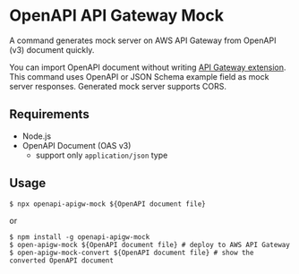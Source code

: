 # OpenAPI API Gateway Mock

A command generates mock server on AWS API Gateway from OpenAPI (v3) document quickly.

You can import OpenAPI document without writing [API Gateway extension](https://docs.aws.amazon.com/ja_jp/apigateway/latest/developerguide/api-gateway-swagger-extensions.html). This command uses OpenAPI or JSON Schema example field as mock server responses.
Generated mock server supports CORS.

## Requirements

- Node.js
- OpenAPI Document (OAS v3)
  - support only `application/json` type

## Usage

```console
$ npx openapi-apigw-mock ${OpenAPI document file}
```

or

```console
$ npm install -g openapi-apigw-mock
$ open-apigw-mock ${OpenAPI document file} # deploy to AWS API Gateway
$ open-apigw-mock-convert ${OpenAPI document file} # show the converted OpenAPI document
```

